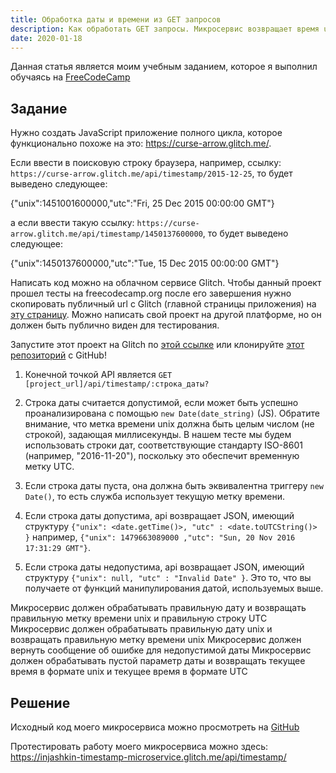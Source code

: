 ```yaml
---
title: Обработка даты и времени из GET запросов
description: Как обработать GET запросы. Микросервис возвращает время unix и utc в формате JSON
date: 2020-01-18
---
```


Данная статья является моим учебным заданием, которое я выполнил обучаясь на [FreeCodeCamp](https://www.freecodecamp.org/learn/apis-and-microservices/apis-and-microservices-projects/timestamp-microservice)

## Задание

Нужно создать JavaScript приложение полного цикла, которое функционально похоже на это: https://curse-arrow.glitch.me/.

Если ввести в поисковую строку браузера, например, ссылку: `https://curse-arrow.glitch.me/api/timestamp/2015-12-25`, то будет выведено следующее:

{"unix":1451001600000,"utc":"Fri, 25 Dec 2015 00:00:00 GMT"}

а если ввести такую ссылку: `https://curse-arrow.glitch.me/api/timestamp/1450137600000`, то будет выведено следующее:

{"unix":1450137600000,"utc":"Tue, 15 Dec 2015 00:00:00 GMT"}

Написать код можно на облачном сервисе Glitch. Чтобы данный проект прошел тесты на freecodecamp.org после его завершения нужно скопировать публичный url с Glitch (главной страницы приложения) на [эту страницу](https://www.freecodecamp.org/learn/apis-and-microservices/apis-and-microservices-projects/timestamp-microservice). Можно написать свой проект на другой платформе, но он должен быть публично виден для тестирования.

Запустите этот проект на Glitch по [этой ссылке](https://glitch.com/edit/#!/remix/clone-from-repo?REPO_URL=https://github.com/freeCodeCamp/boilerplate-project-timestamp/) или клонируйте [этот репозиторий](https://github.com/freeCodeCamp/boilerplate-project-timestamp/) с GitHub!

1. Конечной точкой API является `GET [project_url]/api/timestamp/:строка_даты?`

2. Строка даты считается допустимой, если может быть успешно проанализирована с помощью `new Date(date_string)` (JS). Обратите внимание, что метка времени unix должна быть целым числом (не строкой), задающая миллисекунды. В нашем тесте мы будем использовать строки дат, соответствующие стандарту ISO-8601 (например, "2016-11-20"), поскольку это обеспечит временную метку UTC.
3. Если строка даты пуста, она должна быть эквивалентна триггеру `new Date()`, то есть служба использует текущую метку времени.
4. Если строка даты допустима, api возвращает JSON, имеющий структуру `{"unix": <date.getTime()>, "utc" : <date.toUTCString()> }` например, `{"unix": 1479663089000 ,"utc": "Sun, 20 Nov 2016 17:31:29 GMT"}`.
5. Если строка даты недопустима, api возвращает JSON, имеющий структуру `{"unix": null, "utc" : "Invalid Date" }`. Это то, что вы получаете от функций манипулирования датой, используемых выше.

Микросервис должен обрабатывать правильную дату и возвращать правильную метку времени unix и правильную строку UTC
Микросервис должен обрабатывать правильную дату unix и возвращать правильную метку времени unix
Микросервис должен вернуть сообщение об ошибке для недопустимой даты
Микросервис должен обрабатывать пустой параметр даты и возвращать текущее время в формате unix и текущее время в формате UTC

## Решение

Исходный код моего микросервиса можно просмотреть на [GitHub](https://github.com/injashkin/timestamp-microservice)

Протестировать работу моего микросервиса можно здесь: https://injashkin-timestamp-microservice.glitch.me/api/timestamp/
